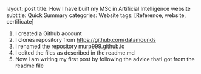 layout: post
title: How I have built my MSc in Artificial Intelligence website
subtitle: Quick Summary
categories: Website
tags: [Reference, website, certificate]



1. I created a Github account
2. I clones repository from https://github.com/datamounds
3. I renamed the repository murp999.github.io 
4. I edited the files as described in the readme.md
5. Now I am writing my first post by following the advice thatI got from the readme file
